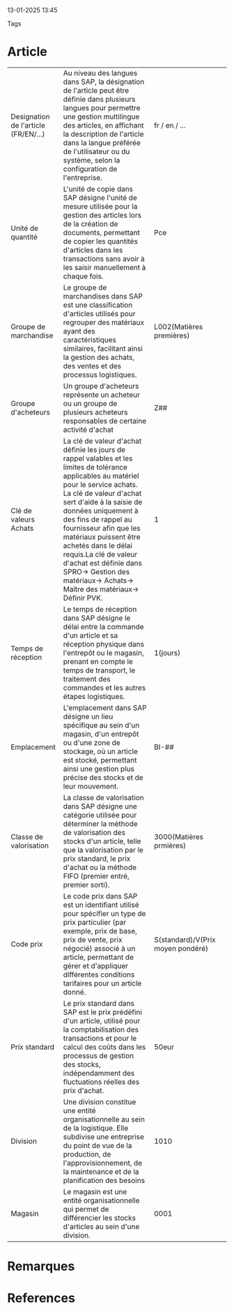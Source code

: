 13-01-2025 13:45

Tags 

# Article

|                                      |                                                                                                                                                                                                                                                                                                                                                                                                                                              |                                   |     |
| ------------------------------------ | -------------------------------------------------------------------------------------------------------------------------------------------------------------------------------------------------------------------------------------------------------------------------------------------------------------------------------------------------------------------------------------------------------------------------------------------- | --------------------------------- | --- |
| Designation de l'article (FR/EN/...) | Au niveau des langues dans SAP, la désignation de l'article peut être définie dans plusieurs langues pour permettre une gestion multilingue des articles, en affichant la description de l'article dans la langue préférée de l'utilisateur ou du système, selon la configuration de l'entreprise.                                                                                                                                           | fr / en / ...                     |     |
| Unité de quantité                    | L'unité de copie dans SAP désigne l'unité de mesure utilisée pour la gestion des articles lors de la création de documents, permettant de copier les quantités d'articles dans les transactions sans avoir à les saisir manuellement à chaque fois.                                                                                                                                                                                          | Pce                               |     |
| Groupe de marchandise                | Le groupe de marchandises dans SAP est une classification d'articles utilisés pour regrouper des matériaux ayant des caractéristiques similaires, facilitant ainsi la gestion des achats, des ventes et des processus logistiques.                                                                                                                                                                                                           | L002(Matières premières)          |     |
| Groupe d'acheteurs                   | Un groupe d'acheteurs représente un acheteur ou un groupe de plusieurs acheteurs responsables de certaine activité d'achat                                                                                                                                                                                                                                                                                                                   | Z##                               |     |
| Clé de valeurs Achats                | La clé de valeur d'achat définie les jours de rappel valables et les limites de tolérance applicables au matériel pour le service achats. La clé de valeur d'achat sert d'aide à la saisie de données uniquement à des fins de rappel au fournisseur afin que les matériaux puissent être achetés dans le délai requis.La clé de valeur d'achat est définie dans SPRO-> Gestion des matériaux-> Achats-> Maître des matériaux-> Définir PVK. | 1                                 |     |
| Temps de réception                   | Le temps de réception dans SAP désigne le délai entre la commande d'un article et sa réception physique dans l'entrepôt ou le magasin, prenant en compte le temps de transport, le traitement des commandes et les autres étapes logistiques.                                                                                                                                                                                                | 1(jours)                          |     |
| Emplacement                          | L'emplacement dans SAP désigne un lieu spécifique au sein d'un magasin, d'un entrepôt ou d'une zone de stockage, où un article est stocké, permettant ainsi une gestion plus précise des stocks et de leur mouvement.                                                                                                                                                                                                                        | BI-##                             |     |
| Classe de valorisation               | La classe de valorisation dans SAP désigne une catégorie utilisée pour déterminer la méthode de valorisation des stocks d'un article, telle que la valorisation par le prix standard, le prix d'achat ou la méthode FIFO (premier entré, premier sorti).                                                                                                                                                                                     | 3000(Matières prmières)           |     |
| Code prix                            | Le code prix dans SAP est un identifiant utilisé pour spécifier un type de prix particulier (par exemple, prix de base, prix de vente, prix négocié) associé à un article, permettant de gérer et d'appliquer différentes conditions tarifaires pour un article donné.                                                                                                                                                                       | S(standard)/V(Prix moyen pondéré) |     |
| Prix standard                        | Le prix standard dans SAP est le prix prédéfini d'un article, utilisé pour la comptabilisation des transactions et pour le calcul des coûts dans les processus de gestion des stocks, indépendamment des fluctuations réelles des prix d'achat.                                                                                                                                                                                              | 50eur                             |     |
| Division                             | Une division constitue une entité organisationnelle au sein de la logistique. Elle subdivise une entreprise du point de vue de la production, de l'approvisionnement, de la maintenance et de la planification des besoins                                                                                                                                                                                                                   | 1010                              |     |
| Magasin                              | Le magasin est une entité organisationnelle qui permet de différencier les stocks d'articles au sein d'une division.                                                                                                                                                                                                                                                                                                                         | 0001                              |     |
# Remarques


# References